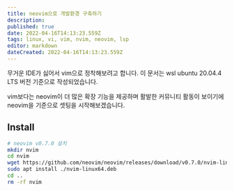 ```yaml
---
title: neovim으로 개발환경 구축하기
description: 
published: true
date: 2022-04-16T14:13:23.559Z
tags: linux, vi, vim, nvim, neovim, lsp
editor: markdown
dateCreated: 2022-04-16T14:13:23.559Z
---
```


무거운 IDE가 싫어서 vim으로 정착해보려고 합니다. 이 문서는 wsl ubuntu 20.04.4 LTS 버전 기준으로 작성되었습니다.

vim보다는 neovim이 더 많은 확장 기능을 제공하며 활발한 커뮤니티 활동이 보이기에 neovim을 기준으로 셋팅을 시작해보겠습니다.

## Install
```bash
# neovim v0.7.0 설치
mkdir nvim
cd nvim
wget https://github.com/neovim/neovim/releases/download/v0.7.0/nvim-linux64.deb
sudo apt install ./nvim-linux64.deb
cd ..
rm -rf nvim



```

